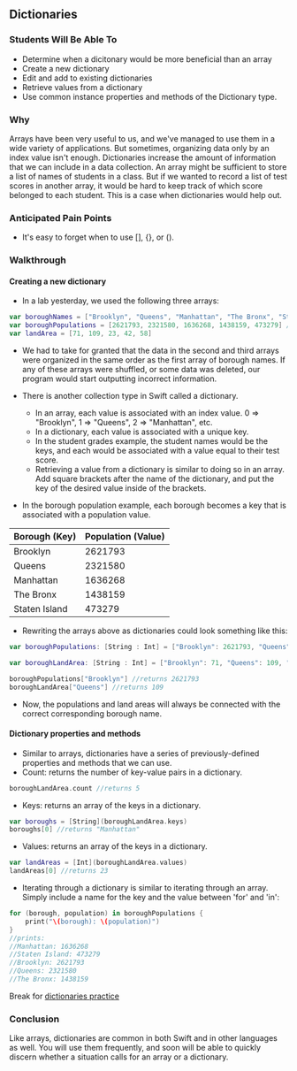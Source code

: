 ## Dictionaries

### Students Will Be Able To
- Determine when a dicitonary would be more beneficial than an array
- Create a new dictionary
- Edit and add to existing dictionaries
- Retrieve values from a dictionary
- Use common instance properties and methods of the Dictionary type.


### Why
Arrays have been very useful to us, and we've managed to use them in a wide variety of applications. But sometimes, organizing data only by an index value isn't enough. Dictionaries increase the amount of information that we can include in a data collection. An array might be sufficient to store a list of names of students in a class. But if we wanted to record a list of test scores in another array, it would be hard to keep track of which score belonged to each student. This is a case when dictionaries would help out.

### Anticipated Pain Points
- It's easy to forget when to use [], {}, or (). 

### Walkthrough
#### Creating a new dictionary
- In a lab yesterday, we used the following three arrays:
```Swift
var boroughNames = ["Brooklyn", "Queens", "Manhattan", "The Bronx", "Staten Island"] //five boroughs of NYC
var boroughPopulations = [2621793, 2321580, 1636268, 1438159, 473279] //listed in same order as the names
var landArea = [71, 109, 23, 42, 58]
```
- We had to take for granted that the data in the second and third arrays were organized in the same order as the first array of borough names. If any of these arrays were shuffled, or some data was deleted, our program would start outputting incorrect information.
- There is another collection type in Swift called a dictionary. 
  - In an array, each value is associated with an index value. 0 => "Brooklyn", 1 => "Queens", 2 => "Manhattan", etc.
  - In a dictionary, each value is associated with a unique key.
  - In the student grades example, the student names would be the keys, and each would be associated with a value equal to their test score.
  - Retrieving a value from a dictionary is similar to doing so in an array. Add square brackets after the name of the dictionary, and put the key of the desired value inside of the brackets.

- In the borough population example, each borough becomes a key that is associated with a population value.

 Borough (Key)|	 Population (Value)|
--------------|--------------------|
Brooklyn      |  2621793           |
Queens        |  2321580           |
Manhattan     |  1636268           |
The Bronx     |  1438159           |
Staten Island |  473279            |

- Rewriting the arrays above as dictionaries could look something like this:
```Swift
var boroughPopulations: [String : Int] = ["Brooklyn": 2621793, "Queens": 2321580, "Manhattan": 1636268, "The Bronx": 1438159, "Staten Island": 473279]

var boroughLandArea: [String : Int] = ["Brooklyn": 71, "Queens": 109, "Manhattan": 23, "The Bronx": 42, "Staten Island": 58]

boroughPopulations["Brooklyn"] //returns 2621793
boroughLandArea["Queens"] //returns 109
```
- Now, the populations and land areas will always be connected with the correct corresponding borough name.

#### Dictionary properties and methods
- Similar to arrays, dictionaries have a series of previously-defined properties and methods that we can use.
- Count: returns the number of key-value pairs in a dictionary.
```Swift
boroughLandArea.count //returns 5
```
- Keys: returns an array of the keys in a dictionary.
```Swift
var boroughs = [String](boroughLandArea.keys)
boroughs[0] //returns "Manhattan"
```
- Values: returns an array of the keys in a dictionary.
```Swift
var landAreas = [Int](boroughLandArea.values)
landAreas[0] //returns 23
```
- Iterating through a dictionary is similar to iterating through an array. Simply include a name for the key and the value between 'for' and 'in':
```Swift
for (borough, population) in boroughPopulations {
    print("\(borough): \(population)")
}
//prints:
//Manhattan: 1636268
//Staten Island: 473279
//Brooklyn: 2621793
//Queens: 2321580
//The Bronx: 1438159
```

Break for [dictionaries practice](https://github.com/upperlinecode/intro-to-swift/tree/master/day-4/DictionariesPractice.playground)

### Conclusion
Like arrays, dictionaries are common in both Swift and in other languages as well. You will use them frequently, and soon will be able to quickly discern whether a situation calls for an array or a dictionary.
